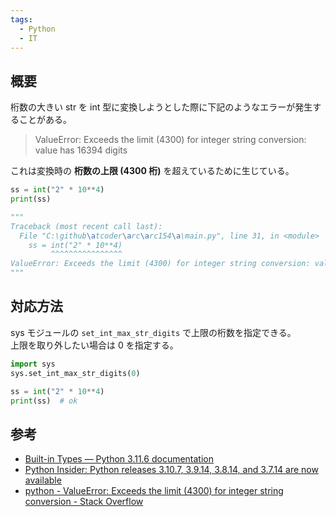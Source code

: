 ```yaml
---
tags:
  - Python
  - IT
---
```


## 概要

桁数の大きい str を int 型に変換しようとした際に下記のようなエラーが発生することがある。

> ValueError: Exceeds the limit (4300) for integer string conversion: value has 16394 digits

これは変換時の __桁数の上限 (4300 桁)__ を超えているために生じている。

```Python
ss = int("2" * 10**4)
print(ss)

"""
Traceback (most recent call last):
  File "C:\github\atcoder\arc\arc154\a\main.py", line 31, in <module>
    ss = int("2" * 10**4)
         ^^^^^^^^^^^^^^^^
ValueError: Exceeds the limit (4300) for integer string conversion: value has 10000 digits
"""
```

## 対応方法

sys モジュールの `set_int_max_str_digits` で上限の桁数を指定できる。  
上限を取り外したい場合は 0 を指定する。

```Python
import sys
sys.set_int_max_str_digits(0)   

ss = int("2" * 10**4)
print(ss)  # ok
```

## 参考

- [Built-in Types — Python 3.11.6 documentation](https://docs.python.org/3/library/stdtypes.html#integer-string-conversion-length-limitation)
- [Python Insider: Python releases 3.10.7, 3.9.14, 3.8.14, and 3.7.14 are now available](https://blog.python.org/2022/09/python-releases-3107-3914-3814-and-3714.html)
- [python - ValueError: Exceeds the limit (4300) for integer string conversion - Stack Overflow](https://stackoverflow.com/questions/73693104/valueerror-exceeds-the-limit-4300-for-integer-string-conversion)
